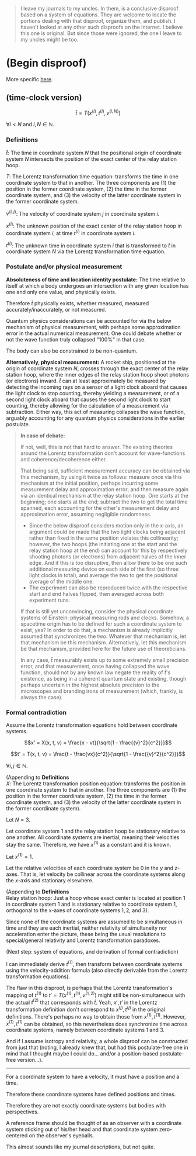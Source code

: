 > I leave my journals to my uncles. In them, is a conclusive disproof based on a system of equations. They are welcome to locate the portions dealing with that disproof, organize them, and publish. I haven't looked at any other such disproofs on the internet. I believe this one is original. But since those were ignored, the one I leave to my uncles might be too.

# (Begin disproof)

More specific [here](https://github.com/animal-tree/Writing-stuff/blob/c04fb7ad5e0d58b638d394522bec10187a97ca25/Stuff67-Lorentz-disproof.md).

## (time-clock version)

$$\hat{t} = T(x^{(i)}, t^{(i)}, v^{(i, N)})$$

$\forall i < N$ and $i, N \in \mathbb{N}$.

### Definitions

$\hat{t}$: The time in coordinate system $N$ that the positional origin of coordinate system $N$ intersects the position of the exact center of the relay station hoop.

$T$: The Lorentz transformation time equation: transforms the time in one coordinate system to that in another. The three components are (1) the position in the former coordinate system, (2) the time in the former coordinate system, and (3) the velocity of the latter coordinate system in the former coordinate system.

$v^{(i,j)}$: The velocity of coordinate system $j$ in coordinate system $i$.

$x^{(i)}$: The unknown position of the exact center of the relay station hoop in coordinate system $i$, at time $t^{(i)}$ in coordinate system $i$.

$t^{(i)}$: The unknown time in coordinate system $i$ that is transformed to $\hat{t}$ in coordinate system $N$ via the Lorentz transformation time equation.

### Postulate and/or physical measurement

**Absoluteness of time and location identity postulate:** The time relative to itself at which a body undergoes an intersection with any given location has one and only one value, and physically exists.

Therefore $\hat{t}$ physically exists, whether measured, measured accurately/inaccurately, or not measured.

Quantum physics considerations can be accounted for via the below mechanism of physical measurement, with perhaps some approximation error in the actual numerical measurement. One could debate whether or not the wave function truly collapsed "100%" in that case.

The body can also be constrained to be non-quantum.

**Alternatively, physical measurement:** A rocket ship, positioned at the origin of coordinate system $N$, crosses through the exact center of the relay station hoop, where the inner edges of the relay station hoop shoot photons (or electrons) inward. $\hat{t}$ can at least approximately be measured by detecting the incoming rays on a sensor of a light clock aboard that causes the light clock to stop counting, thereby yielding a measurement, or of a second light clock aboard that causes the second light clock to start counting, thereby allowing for the calculation of a measurement via subtraction. Either way, this act of measuring collapses the wave function, arguably accounting for any quantum physics considerations in the earlier postulate. 

> **In case of debate:**
>
> If not, well, this is not that hard to answer. The existing theories around the Lorentz transformation don't account for wave-functions and coherence/decoherence either.
>
> That being said, sufficient measurement accuracy can be obtained via this mechanism, by using it twice as follows: measure once via this mechanism at the initial position, perhaps incurring some measurement delay and approximation error; and then measure again via an identical mechanism at the relay station hoop. One starts at the beginning; one starts at the end; subtract the two to get the total time spanned, each accounting for the other's measurement delay and approximation error, assuming negligible randomness.
> - Since the below disproof considers motion only in the x-axis, an argument could be made that the two light clocks being adjacent rather than fixed in the same position violates this collinearity; however, the two hoops (the initiating one at the start and the relay station hoop at the end) can account for this by respectively shooting photons (or electrons) from adjacent halves of the inner edge. And if this is too disruptive, then allow there to be one such additional measuring device on each side of the first (so three light clocks in total), and average the two to get the positional average of the middle one.
> - The experiment can also be reproduced twice with the respective start and end halves flipped, then averaged across both experiment runs.
>
> If that is still yet unconvincing, consider the physical coordinate systems of Einstein: physical measuring rods and clocks. Somehow, a spacetime origin has to be defined for such a coordinate system to exist, yes? In order to do that, a mechanism is already implicitly assumed that synchronizes the two. Whatever that mechanism is, let that mechanism be this mechanism. Alternatively, let this mechanism be that mechanism, provided here for the future use of theoreticians.
>
> In any case, $\hat{t}$ measurably exists up to some extremely small precision error, and that measurement, once having collapsed the wave function, should not by any known law negate the reality of $\hat{t}$'s existence, as being in a coherent quantum state and existing, though perhaps uncertain in the highest absolute precision to the microscopes and branding irons of measurement (which, frankly, is always the case).

### Formal contradiction

Assume the Lorentz transformation equations hold between coordinate systems.

$$x' = X(x, t, v) = \frac{x - vt}{\sqrt{1 - \frac{{v}^2}{c^2}}}$$

$$t' = T(x, t, v) = \frac{t - \frac{vx}{c^2}}{\sqrt{1 - \frac{{v}^2}{c^2}}}$$

$\forall i,j \in \mathbb{N}$.

(Appending to **Definitions** <br>$X$: The Lorentz transformation position equation: transforms the position in one coordinate system to that in another. The three components are (1) the position in the former coordinate system, (2) the time in the former coordinate system, and (3) the velocity of the latter coordinate system in the former coordinate system).

Let $N = 3$.

Let coordinate system 1 and the relay station hoop be stationary relative to one another. All coordinate systems are inertial, meaning their velocities stay the same. Therefore, we have $x^{(1)}$ as a constant and it is known.

Let $x^{(1)} = 1$.

Let the relative velocities of each coordinate system be $0$ in the $y$ and $z$-axes. That is, let velocity be collinear across the coordinate systems along the $x$-axis and stationary elsewhere.

(Appending to **Definitions** <br>$\text{Relay station hoop}$: Just a hoop whose exact center is located at position 1 in coordinate system 1 and is stationary relative to coordinate system 1, orthogonal to the x-axes of coordinate systems $1, 2$, and $3$).

Since none of the coordinate systems are assumed to be simultaneous in time and they are each inertial, neither relativity of simultaneity nor acceleration enter the picture, these being the usual resolutions to special/general relativity and Lorentz transformation paradoxes.

(Next step: system of equations, and derivation of formal contradiction)

I can immediately derive $t^{(1)}$, then transform between coordinate systems using the velocity-addition formula (also directly derivable from the Lorentz transformation equations).

The flaw in this disproof, is perhaps that the Lorentz transformation's mapping of $t^{(1)}$ to $t' = T(x^{(1)}, t^{(1)}, v^{(1,2)})$ might still be non-simultaneous with the actual $t^{(2)}$ that corresponds with $\hat{t}$. Yeah, $x', t'$ in the Lorentz transformation definition don't correspond to $x^{(j)}, t^{(j)}$ in the original definitions. There's perhaps no way to obtain those from $x^{(1)}, t^{(1)}$. However, $x^{(1)}, t^{(1)}$ can be obtained, so this nevertheless does synchronize time across coordinate systems, namely between coordinate systems 1 and 3.

And if I assume isotropy and relativity, a whole disproof can be constructed from just that (noting, I already knew that, but had this postulate-free one in mind that I thought maybe I could do... and/or a position-based postulate-free version...).

---

For a coordinate system to have a velocity, it must have a position and a time.

Therefore these coordinate systems have defined positions and times.

Therefore they are not exactly coordinate systems but bodies with perspectives.

A reference frame should be thought of as an observer with a coordinate system sticking out of his/her head and that coordinate system zero-centered on the observer's eyeballs.

This almost sounds like my journal descriptions, but not quite.
